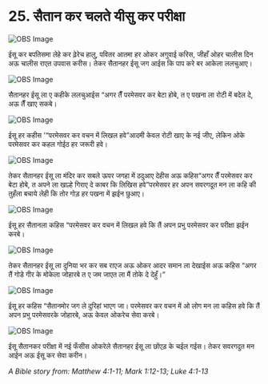 # 25. सैतान कर चलते यीसु कर परीक्षा

![OBS Image](https://cdn.door43.org/obs/jpg/360px/obs-en-25-01.jpg)

ईसू कर बपतिसमा लेहे कर ढ़ेरेच हालु, पवितर आतमा हर ओकर अगुवाई करिस, जीहाँ ओहर चालीस दिन अऊ चालीस राएत उपवास करीस। तेकर सैतानहर ईसू जग आईस कि पाप करे बर आकेला ललचुआए।

![OBS Image](https://cdn.door43.org/obs/jpg/360px/obs-en-25-02.jpg)

सैतानहर ईसू ला ए कहीके ललचुआईस “अगर तैँ परमेसवर कर बेटा होबे, त ए पखना ला रोटी में बदेल दे, अऊ तैँ खाए सकबे।

![OBS Image](https://cdn.door43.org/obs/jpg/360px/obs-en-25-03.jpg)

ईसू हर कहीस ’“परमेसवर कर वचन में लिखल हवे”आदमी केवल रोटी खाए के नई जीए, लेकिन ओके परमेसवर कर कहल गोईठ हर जरूरी हवे।

![OBS Image](https://cdn.door43.org/obs/jpg/360px/obs-en-25-04.jpg)

तेकर सैतानहर ईसू ला मंदिर कर सबले ऊपर जगहा में ठदुआए देहीस अऊ कहिस“अगर तैँ परमेसवर कर बेटा होबे, त अपने ला खाल्हे गिराए दे काबर कि लिखिस हवे”परमेसवर हर अपन सवरगदूत मन ला कहि की तुहँला बचाये लेही कि तोर गोड़ हर पखना में झईन छुआए।

![OBS Image](https://cdn.door43.org/obs/jpg/360px/obs-en-25-05.jpg)

ईसू हर सैतानला कहिस “परमेसवर कर वचन में लिखल हवे कि तैं अपन प्रभु परमेसवर कर परीक्षा झईन करबे।

![OBS Image](https://cdn.door43.org/obs/jpg/360px/obs-en-25-06.jpg)

तेकर सैतानहर ईसू ला दुनिया भर कर सब राएज अऊ ओकर आदर समान ला देखाईस अऊ कहिस “अगर तैं गोडे गीर के मोकेला जोहारबे त ए जम जाएत ला मैं तोके दे देहुँ।”

![OBS Image](https://cdn.door43.org/obs/jpg/360px/obs-en-25-07.jpg)

ईसू हर कहिस “सैतानमोर जग ले दुरिहां भाएग जा। परमेसवर कर वचन में ओ लोग मन ला कहिस हवे कि तैं अपन प्रभु परमेसवरके जोहारबे, अऊ केवल ओकरेच सेवा करबे।

![OBS Image](https://cdn.door43.org/obs/jpg/360px/obs-en-25-08.jpg)

ईसू सैतानकर परीक्षा में नई फँसीस ओकरेले सैतानहर ईसू ला छोंएड़ के चईल गईस। तेकर सवरगदुत मन आईन अऊ ईसू कर सेवा करीन।

_A Bible story from: Matthew 4:1-11; Mark 1:12-13; Luke 4:1-13_
